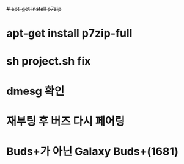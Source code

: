 ~~# apt-get install p7zip~~
# apt-get install p7zip-full
# sh project.sh fix
# dmesg 확인
# 재부팅 후 버즈 다시 페어링
# Buds+가 아닌 Galaxy Buds+(1681)
